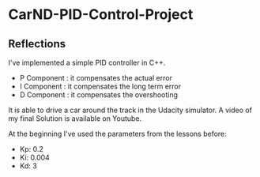 # CarND-PID-Control-Project
## Reflections

I've implemented a simple PID controller in C++.

* P Component : it compensates the actual error
* I Component : it compensates the long term error
* D Component : it compensates the overshooting

It is able to drive a car around the track in the Udacity simulator.
A video of my final Solution is available on Youtube.

At the beginning I've used the parameters from the lessons before:

* Kp: 0.2
* Ki: 0.004
* Kd: 3



